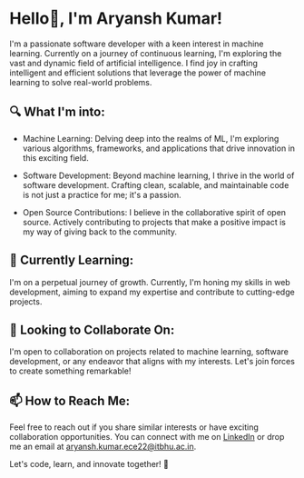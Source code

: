 
  # Hello👋, I'm Aryansh Kumar!

I'm a passionate software developer with a keen interest in machine learning. Currently on a journey of continuous learning, I'm exploring the vast and dynamic field of artificial intelligence. I find joy in crafting intelligent and efficient solutions that leverage the power of machine learning to solve real-world problems.

🔍 What I'm into:
-
- Machine Learning: Delving deep into the realms of ML, I'm exploring various algorithms, frameworks, and applications that drive innovation in this exciting field.

- Software Development: Beyond machine learning, I thrive in the world of software development. Crafting clean, scalable, and maintainable code is not just a practice for me; it's a passion.

- Open Source Contributions: I believe in the collaborative spirit of open source. Actively contributing to projects that make a positive impact is my way of giving back to the community.

🌱 Currently Learning:
-
I'm on a perpetual journey of growth. Currently, I'm honing my skills in web development, aiming to expand my expertise and contribute to cutting-edge projects.

💞 Looking to Collaborate On:
-
I'm open to collaboration on projects related to machine learning, software development, or any endeavor that aligns with my interests. Let's join forces to create something remarkable!

📫 How to Reach Me:
- 
Feel free to reach out if you share similar interests or have exciting collaboration opportunities. You can connect with me on [LinkedIn](https://www.linkedin.com/in/aryansh-kumar-5b733825b/) or drop me an email at aryansh.kumar.ece22@itbhu.ac.in.

Let's code, learn, and innovate together! 🚀
